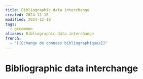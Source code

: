 ```yaml
---
title: Bibliographic data interchange
created: 2024-12-18
modified: 2024-12-18
tags:
  - gccommon
aliases: Bibliographic data interchange
french:
  - "[[Echange de donnees bibliographiques]]"
---
```

# Bibliographic data interchange
